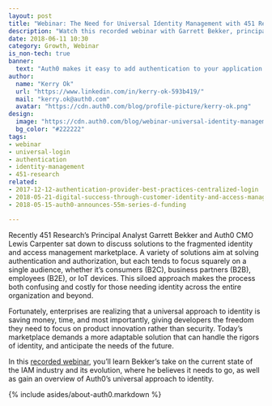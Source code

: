 ```yaml
---
layout: post
title: "Webinar: The Need for Universal Identity Management with 451 Research"
description: "Watch this recorded webinar with Garrett Bekker, principal analyst at 451 Research, where he discusses the current state of the IAM industry and the benefits of Universal Identity Management"
date: 2018-06-11 10:30
category: Growth, Webinar
is_non-tech: true
banner:
  text: "Auth0 makes it easy to add authentication to your application."
author:
  name: "Kerry Ok"
  url: "https://www.linkedin.com/in/kerry-ok-593b419/"
  mail: "kerry.ok@auth0.com"
  avatar: "https://cdn.auth0.com/blog/profile-picture/kerry-ok.png"
design:
  image: "https://cdn.auth0.com/blog/webinar-universal-identity-management-451-research-02/logo.png"
  bg_color: "#222222"
tags:
- webinar
- universal-login
- authentication
- identity-management
- 451-research
related:
- 2017-12-12-authentication-provider-best-practices-centralized-login
- 2018-05-21-digital-success-through-customer-identity-and-access-management
- 2018-05-15-auth0-announces-55m-series-d-funding

---
```


Recently 451 Research’s Principal Analyst Garrett Bekker and Auth0 CMO Lewis Carpenter sat down to discuss solutions to the fragmented identity and access management marketplace. A variety of solutions aim at solving authentication and authorization, but each tends to focus squarely on a single audience, whether it’s consumers (B2C), business partners (B2B), employees (B2E), or IoT devices. This siloed approach makes the process both confusing and costly for those needing identity across the entire organization and beyond.

Fortunately, enterprises are realizing that a universal approach to identity is saving money, time, and most importantly, giving developers the freedom they need to focus on product innovation rather than security. Today’s marketplace demands a more adaptable solution that can handle the rigors of identity, and anticipate the needs of the future.

In this [recorded webinar](https://auth0.com/resources/webinars/need-for-universal-identity-management-webinar), you’ll learn Bekker’s take on the current state of the IAM industry and its evolution, where he believes it needs to go, as well as gain an overview of Auth0’s universal approach to identity.

{% include asides/about-auth0.markdown %}
